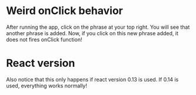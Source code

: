 # Weird onClick behavior

After running the app, click on the phrase at your top right. You will see that another phrase is added.
Now, if you click on this new phrase added, it does not fires onClick function!

# React version

Also notice that this only happens if react version 0.13 is used. If 0.14 is used, everything works normally!
